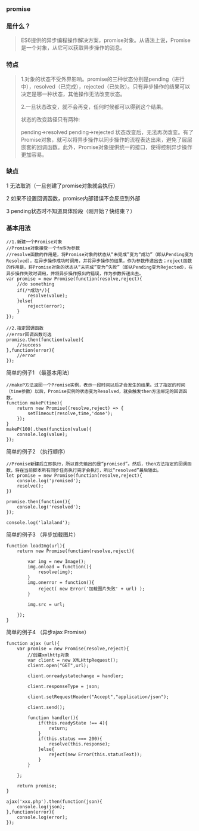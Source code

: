 ### promise

### 是什么？
> ES6提供的异步编程操作解决方案，promise对象。从语法上说，Promise 是一个对象，从它可以获取异步操作的消息。


### 特点

> 1.对象的状态不受外界影响。promise的三种状态分别是pending（进行中），resolved（已完成），rejected（已失败）。只有异步操作的结果可以决定是哪一种状态，其他操作无法改变状态。
> 
> 2.一旦状态改变，就不会再变，任何时候都可以得到这个结果。
>
> 状态的改变路径只有两种:
>
> pending->resolved
> pending->rejected
> 状态改变后，无法再次改变。有了Promise对象，就可以将异步操作以同步操作的流程表达出来，避免了层层嵌套的回调函数。此外，Promise对象提供统一的接口，使得控制异步操作更加容易。

### 缺点
1 无法取消（一旦创建了promise对象就会执行）

2 如果不设置回调函数，promise内部错误不会反应到外部 

3 pending状态时不知道具体阶段（刚开始？快结束？）

### 基本用法
	//1.新建一个Promise对象
	//Promise对象接受一个fn作为参数
	//resolve函数的作用是，将Promise对象的状态从“未完成”变为“成功”（即从Pending变为Resolved），在异步操作成功时调用，并将异步操作的结果，作为参数传递出去；reject函数的作用是，将Promise对象的状态从“未完成”变为“失败”（即从Pending变为Rejected），在异步操作失败时调用，并将异步操作报出的错误，作为参数传递出去。
	var promise = new Promise(function(resolve,reject){
		//do something
		if(/*成功*/){
			resolve(value);
		}else{
			reject(error);
		}
	});
	
	//2.指定回调函数
	//error回调函数可选
	promise.then(function(value){
		//success
	},function(error){
		//error
	});
	
简单的例子1 （最基本用法）

	//makeP方法返回一个Promise实例，表示一段时间以后才会发生的结果。过了指定的时间（time参数）以后，Promise实例的状态变为Resolved，就会触发then方法绑定的回调函数。
	function makeP(time){
		return new Promise((resolve,reject) => {
			setTimeout(resolve,time,'done');
		});
	}
	makeP(100).then(function(value){
		console.log(value);
	});
	
简单的例子2 （执行顺序）

	//Promise新建后立即执行，所以首先输出的是“promised”。然后，then方法指定的回调函数，将在当前脚本所有同步任务执行完才会执行，所以“resolved”最后输出。
	let promise = new Promise(function(resolve,reject){
		console.log('promised');
		resolve();
	})
	
	promise.then(function(){
		console.log('resolved');
	});
	
	console.log('lalaland');

简单的例子3 （异步加载图片）
	
	function loadImg(url){
		return new Promise(function(resolve,reject){
			
			var img = new Image();
			img.onload = function(){
				resolve(img);
			}
			img.onerror = function(){
				reject( new Error('加载图片失败' + url) );
			}
			
			img.src = url;
			
		});
	}
	
简单的例子4 （异步ajax Promise）

	function ajax (url){
		var promise = new Promise(resolve,reject){
			//创建xmlhttp对象
			var client = new XMLHttpRequest();
			client.open("GET",url);
			
			client.onreadystatechange = handler;
			
			client.responseType = json;
			
			client.setRequestHeader("Accept","application/json");
			
			client.send();
			
			function handler(){
				if(this.readyState !== 4){
					return;
				}
				if(this.status === 200){
					resolve(this.response);	
				}else{
					reject(new Error(this.statusText));
				}
			}
			
		};
		
		return promise;
	}
	
	ajax('xxx.php').then(function(json){
		console.log(json);
	},function(error){
		console.log(error);
	});


	